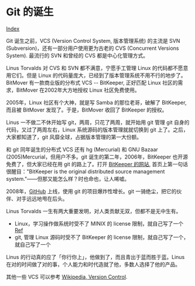 # Git 的诞生

[Index](index.md)

Git 诞生之前，VCS (Version Control System, 版本管理系统) 的主流是 SVN (Subversion)，还有一部分用户使用更为古老的 CVS (Concurrent Versions System). 最流行的 SVN 和曾经的 CVS 都是中心化管理方式。

Linus Torvalds 对 CVS 和 SVN 都不满意，宁愿手工管理 Linux 的代码都不愿意用它们。但是 Linux 的代码量庞大，已经到了版本管理系统不用不行的地步了。BitMover 有一款商业版的分布式 VCS -- BitKeeper, 正好匹配 Linux 社区的需求，BitMover 在2002年大方地授权 Linux 社区免费使用。

2005年，Linux 社区有个大神，就是写 Samba 的那位老哥，破解了 BitKeeper, 而且被 BitMover 发现了。于是，BitMover 收回了 BitKeeper 的授权。

Linus 一不做二不休开始写 git，两周，只花了两周，就开始用 git 管理 git 自身的代码，又过了两周左右，Linux 系统源码的版本管理就就切换到 git 上了。之后，大家都知道了，git 风靡全球，占据版本管理的第一大份额。

和 git 同年诞生的分布式 VCS 还有 hg (Mercurial) 和 GNU Bazaar (2005)Mercurial，但用户不多。git 诞生的第二年，2006年，BitKeeper 也开源免费了，但大家已经在用 git 的路上了。打开 [BitKeeper 的网站](https://www.bitkeeper.org/), 首页上第一句话很醒目："BitKeeper is the original distributed source management system."——但那又能怎么样？时也命也，让人唏嘘。

2008年，[GitHub](https://github.com/) 上线，使用 git 的项目爆炸性增长。git 一骑绝尘，把它的伙伴、对手远远地甩在后头。

Linus Torvalds 一生有两大重要发明，对人类贡献无双，但都不是无中生有。

* Linux，学习操作做系统时受不了 MINIX 的 license 限制，就自己写了一个 [Ref](https://en.wikipedia.org/wiki/Linux#Creation)
* git, 管理 Linux 源码时受不了 BitKeeper 的 license 限制，就自己写了一个，就自己写了一个

Linus 的行动真的应了「你行你上」，他做到了，而且青出于蓝而胜于蓝。Linus 在对的时间做了对的事，个人能力和时代造就了他，多数人选择了他的产品。

其他一些 VCS 可以参考 [Wikipedia, Version Control](https://en.wikipedia.org/wiki/Version_control).
